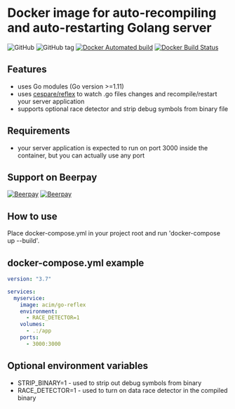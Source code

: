 # Docker image for auto-recompiling and auto-restarting Golang server

![GitHub](https://img.shields.io/github/license/acim/go-reflex.svg)
![GitHub tag](https://img.shields.io/github/tag/acim/go-reflex.svg)
[![Docker Automated build](https://img.shields.io/docker/build/acim/go-reflex.svg)](https://hub.docker.com/r/acim/go-reflex/)
[![Docker Build Status](https://img.shields.io/docker/build/acim/go-reflex.svg)](https://hub.docker.com/r/acim/go-reflex/)

## Features

* uses Go modules (Go version >=1.11)
* uses [cespare/reflex](https://github.com/cespare/reflex) to watch .go files changes and recompile/restart your server application
* supports optional race detector and strip debug symbols from binary file

## Requirements

* your server application is expected to run on port 3000 inside the container, but you can actually use any port

## Support on Beerpay

[![Beerpay](https://beerpay.io/acim/go-reflex/badge.svg?style=beer-square)](https://beerpay.io/acim/go-reflex)
[![Beerpay](https://beerpay.io/acim/go-reflex/make-wish.svg?style=flat-square)](https://beerpay.io/acim/go-reflex?focus=wish)

## How to use

Place docker-compose.yml in your project root and run 'docker-compose up --build'.

## docker-compose.yml example

```yaml
version: "3.7"

services:
  myservice:
    image: acim/go-reflex
    environment:
      - RACE_DETECTOR=1
    volumes:
      - .:/app
    ports:
      - 3000:3000
```

## Optional environment variables

* STRIP_BINARY=1 - used to strip out debug symbols from binary
* RACE_DETECTOR=1 - used to turn on data race detector in the compiled binary